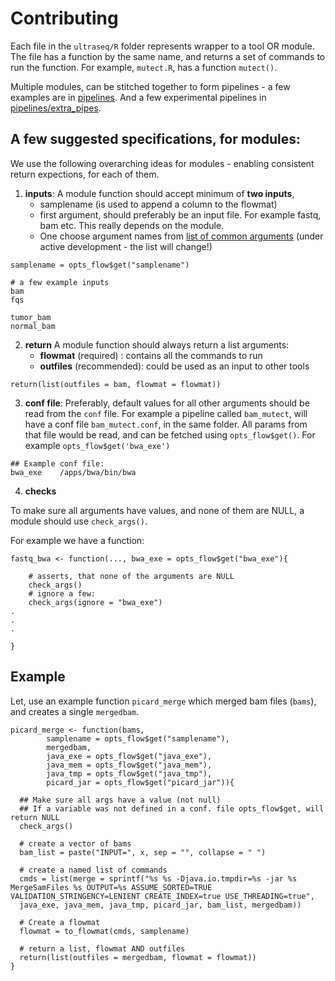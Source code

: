 # Contributing

Each file in the `ultraseq/R` folder represents wrapper to a tool OR module. The file has a function by the same name, and returns a set of commands to run the function. For example, `mutect.R`, has a function `mutect()`.

Multiple modules, can be stitched together to form pipelines - a few examples are in [pipelines](https://github.com/flow-r/ultraseq/tree/master/pipelines). And a few experimental pipelines in [pipelines/extra_pipes](https://github.com/flow-r/ultraseq/tree/master/pipelines/extra_pipes).


## A few suggested specifications, for modules:

We use the following overarching ideas for modules - enabling consistent return expections, for each of them.


1. **inputs**:
A module function should accept minimum of **two inputs**, 
    - samplename (is used to append a column to the flowmat)
    - first argument, should preferably be an input file. For example fastq, bam etc. This really depends on the module. 
    - One choose argument names from [list of common arguments](https://github.com/flow-r/ultraseq/blob/master/list_of_common_args.md) (under active development - the list will change!)
  ```
  samplename = opts_flow$get("samplename")
  
  # a few example inputs
  bam
  fqs
  
  tumor_bam
  normal_bam
  ```

2. **return**
A module function should always return a list arguments:
    - **flowmat** (required)   : contains all the commands to run
    - **outfiles** (recommended): could be used as an input to other tools

  ```
  return(list(outfiles = bam, flowmat = flowmat))
  ```

3. **conf file**:
Preferably, default values for all other arguments should be read from the `conf` file.
For example a pipeline called `bam_mutect`, will have a conf file `bam_mutect.conf`, in the same folder. All params from that file would be read, and can be fetched using `opts_flow$get()`. For example `opts_flow$get('bwa_exe')`

 ```
 ## Example conf file:
 bwa_exe	/apps/bwa/bin/bwa
 ```

4. **checks**

To make sure all arguments have values, and none of them are NULL, a module should use `check_args()`.

For example we have a function:

```
fastq_bwa <- function(..., bwa_exe = opts_flow$get("bwa_exe"){

	# asserts, that none of the arguments are NULL
	check_args()
	# ignore a few:
	check_args(ignore = "bwa_exe")
.
.
.

}

```

## Example

Let, use an example function `picard_merge` which merged bam files (`bams`), and creates a single `mergedbam`.

```{r picard_merge, echo=TRUE, comment=""}
picard_merge <- function(bams,
        samplename = opts_flow$get("samplename"),
        mergedbam,
        java_exe = opts_flow$get("java_exe"),
        java_mem = opts_flow$get("java_mem"),
        java_tmp = opts_flow$get("java_tmp"),
        picard_jar = opts_flow$get("picard_jar")){
	
  ## Make sure all args have a value (not null)
  ## If a variable was not defined in a conf. file opts_flow$get, will return NULL
  check_args()  
  
  # create a vector of bams
  bam_list = paste("INPUT=", x, sep = "", collapse = " ")
  
  # create a named list of commands
  cmds = list(merge = sprintf("%s %s -Djava.io.tmpdir=%s -jar %s MergeSamFiles %s OUTPUT=%s ASSUME_SORTED=TRUE VALIDATION_STRINGENCY=LENIENT CREATE_INDEX=true USE_THREADING=true",
  java_exe, java_mem, java_tmp, picard_jar, bam_list, mergedbam))
  
  # Create a flowmat
  flowmat = to_flowmat(cmds, samplename)
  
  # return a list, flowmat AND outfiles
  return(list(outfiles = mergedbam, flowmat = flowmat))
}
```


<!-- Here are a few things to note regarding naming a function and what it should do:

- it is *recommended* to have a lower case function name, seperated by `_`. And in general we try to follow Advanced R's [style guide](http://adv-r.had.co.nz/Style.html).
- Each function has:
  - a few input files,
  - a few paths (to files and tools)
  - and default parameters
- Each function return a list, with elements:
  - outfiles: a list/character vector of output file names
  - flowmat: a data.frame, with a few extra attributes -->
  
